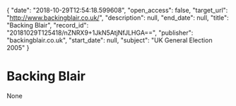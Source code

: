 {
  "date": "2018-10-29T12:54:18.599608", 
  "open_access": false, 
  "target_url": "http://www.backingblair.co.uk/", 
  "description": null, 
  "end_date": null, 
  "title": "Backing Blair", 
  "record_id": "20181029T125418/nZNRX9+1JkN5AtjNfJLHGA==", 
  "publisher": "backingblair.co.uk", 
  "start_date": null, 
  "subject": "UK General Election 2005"
}

# Backing Blair

None